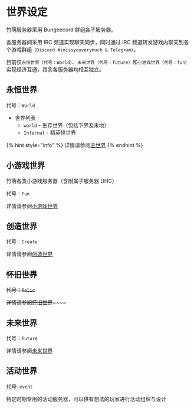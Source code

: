 # 世界设定

竹萌服务器采用 Bungeecord 群组各子服务器。

各服务器间采用 IRC 频道实现聊天同步，同时通过 IRC 频道转发游戏内聊天到各个游戏群组`（Discord #imissyouverymuch & Telegram）`。

目前仅`永恒世界（代号：World）`、`未来世界（代号：future）`和`小游戏世界（代号：fun）`实现经济互通，其余各服务器均相互独立。

## 永恒世界

代号：`World`

* 世界列表
  * `world` - 生存世界（包括下界及末地）
  * `Infernal` - 精英怪世界

{% hint style="info" %}
详情请参阅[主世界](../shi-jie-she-ding/zhu-shi-jie/)
{% endhint %}

## 小游戏世界

竹萌各类小游戏服务器（含附属子服务器 UHC）

代号：`Fun`

详情请参阅[小游戏世界](../shi-jie-she-ding/xiao-you-xi-shi-jie/)

## 创造世界

代号：`Create`

详情请参阅[创造世界](../shi-jie-she-ding/chuang-zao-shi-jie.md)

## ~~怀旧世界~~

~~代号：`Relic`~~

~~详情请参阅~~[~~怀旧世界~~](../shi-jie-she-ding/huai-jiu-shi-jie.md)~~~~

## 未来世界

代号：`Future`

详情请参阅[未来世界](../shi-jie-she-ding/wei-lai-shi-jie.md)

## 活动世界

代号: `event`

特定时期专用的活动服务器，可以供有想法的玩家进行活动组织与设计

